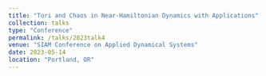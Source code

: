 ```yaml
---
title: "Tori and Chaos in Near-Hamiltonian Dynamics with Applications"
collection: talks
type: "Conference" 
permalink: /talks/2023talk4
venue: "SIAM Conference on Applied Dynamical Systems"
date: 2023-05-14
location: "Portland, OR"
---
```

